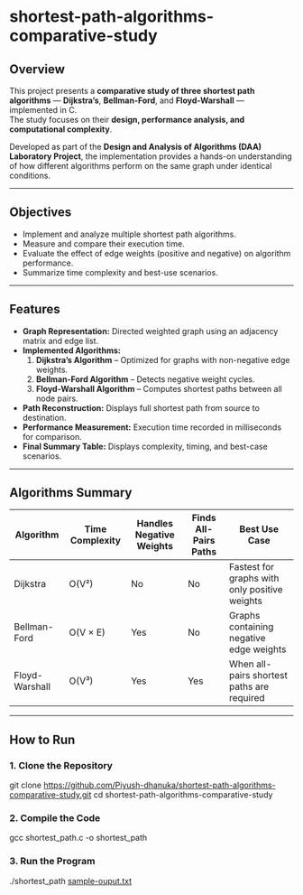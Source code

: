 # shortest-path-algorithms-comparative-study

## Overview  
This project presents a **comparative study of three shortest path algorithms** — **Dijkstra’s**, **Bellman-Ford**, and **Floyd-Warshall** — implemented in C.  
The study focuses on their **design, performance analysis, and computational complexity**. 

Developed as part of the **Design and Analysis of Algorithms (DAA) Laboratory Project**, the implementation provides a hands-on understanding of how different algorithms perform on the same graph under identical conditions.

---

## Objectives  
- Implement and analyze multiple shortest path algorithms.  
- Measure and compare their execution time.  
- Evaluate the effect of edge weights (positive and negative) on algorithm performance.  
- Summarize time complexity and best-use scenarios.  

---

## Features  
- **Graph Representation:** Directed weighted graph using an adjacency matrix and edge list.  
- **Implemented Algorithms:**  
  1. **Dijkstra’s Algorithm** – Optimized for graphs with non-negative edge weights.  
  2. **Bellman-Ford Algorithm** – Detects negative weight cycles.  
  3. **Floyd-Warshall Algorithm** – Computes shortest paths between all node pairs.  
- **Path Reconstruction:** Displays full shortest path from source to destination.  
- **Performance Measurement:** Execution time recorded in milliseconds for comparison.  
- **Final Summary Table:** Displays complexity, timing, and best-case scenarios.  

---

## Algorithms Summary

| Algorithm      | Time Complexity | Handles Negative Weights  | Finds All-Pairs Paths |Best Use Case                                  |
|----------------|-----------------|---------------------------|-----------------------|-----------------------------------------------|
| Dijkstra       | O(V²)           | No                        |No                     | Fastest for graphs with only positive weights |
| Bellman-Ford   | O(V × E)        | Yes                       |No                     | Graphs containing negative edge weights       |
| Floyd-Warshall | O(V³)           | Yes                       |Yes                    | When all-pairs shortest paths are required    |

---

## How to Run

### 1. Clone the Repository
git clone https://github.com/Piyush-dhanuka/shortest-path-algorithms-comparative-study.git
cd shortest-path-algorithms-comparative-study

### 2. Compile the Code
gcc shortest_path.c -o shortest_path

### 3. Run the Program
./shortest_path
[sample-ouput.txt](https://github.com/user-attachments/files/23216217/sample-ouput.txt)
